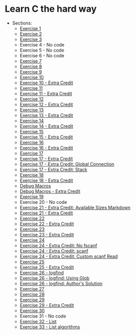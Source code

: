 # Learn C the hard way

- Sections:
  - [Exercise 1](ex1/ex1.c)
  - [Exercise 2](ex2/make.mak)
  - [Exercise 3](ex3/ex3.c)
  - Exercise 4 - No code
  - Exercise 5 - No code
  - Exercise 6 - No code
  - [Exercise 7](ex7/ex7.c)
  - [Exercise 8](ex8/ex8.c)
  - [Exercise 9](ex9/ex9.c)
  - [Exercise 10](ex10/ex10.c)
  - [Exercise 10 - Extra Credit](ex10_extra/ex10_extra.c)
  - [Exercise 11](ex11/ex11.c)
  - [Exercise 11 - Extra Credit](ex11_extra/ex11_extra.c)
  - [Exercise 12](ex12/ex12.c)
  - [Exercise 12 - Extra Credit](ex12_extra/ex12_extra.c)
  - [Exercise 13](ex13/ex13.c)
  - [Exercise 13 - Extra Credit](ex13_extra/ex13_extra.c)
  - [Exercise 14](ex14/ex14.c)
  - [Exercise 14 - Extra Credit](ex14_extra/ex14_extra.c)
  - [Exercise 15](ex15/ex15.c)
  - [Exercise 15 - Extra Credit](ex15_extra/ex15_extra.c)
  - [Exercise 16](ex16/ex16.c)
  - [Exercise 16 - Extra Credit](ex16_extra//ex16_extra.c)
  - [Exercise 17](ex17/ex17.c)
  - [Exercise 17 - Extra Credit](ex17_extra//ex17_extra.c)
  - [Exercise 17 - Extra Credit: Global Connection](ex17_extra_with_global_conn/ex17_extra_with_global_conn.c)
  - [Exercise 17 - Extra Credit: Stack](ex17_extra_stack/ex17_extra_stack.c)
  - [Exercise 18](ex18/ex18.c)
  - [Exercise 18 - Extra Credit](ex18_extra/ex18_extra.c)
  - [Debug Macros](debug_macros/dbg.h)
  - [Debug Macros - Extra Credit](debug_macros/dbg_extra.h)
  - [Exercise 19](ex19/ex19.c)
  - Exercise 20 - No code
  - [Exercise 21 - Extra Credit: Available Sizes Markdown](ex21/extra_credit_available_sizes.md)
  - [Exercise 21 - Extra Credit](ex21/extra_credit.c)
  - [Exercise 22](ex22/ex22_main.c)
  - [Exercise 22 - Extra Credit](ex22_extra/ex22_main_extra.c)
  - [Exercise 23](ex23/ex23.c)
  - [Exercise 23 - Extra Credit](ex23_extra/ex23_extra.c)
  - [Exercise 24](ex24/ex24.c)
  - [Exercise 24 - Extra Credit: No fscanf](ex24_extra_no_fscanf/ex24_extra_no_fscanf.c)
  - [Exercise 24 - Extra Credit: scanf](ex24_extra_scanf/ex24_extra_scanf.c)
  - [Exercise 24 - Extra Credit: Custom scanf Read](ex24_extra_custom_scanf_read/ex24_extra_custom_scanf_read.c)
  - [Exercise 25](ex25/ex25.c)
  - [Exercise 25 - Extra Credit](ex25_extra/ex25_extra.c)
  - [Exercise 26 - logfind](ex26/logfind.c)
  - [Exercise 26 - logfind: Using Glob](ex26_using_glob/logfind_using_glob.c)
  - [Exercise 26 - logfind: Author's Solution](ex26_authors_solution/logfind_authors_solution.c)
  - [Exercise 27](ex27/ex27.c)
  - [Exercise 28](ex28/c-skeleton)
  - [Exercise 29](ex29)
  - [Exercise 29 - Extra Credit](ex29_extra)
  - [Exercise 30](ex30)
  - Exercise 31 - No code
  - [Exercise 32 - List](liblcthw/src/lcthw/list.c)
  - [Exercise 33 - List algorithms](liblcthw/src/lcthw/list_algos.c)
